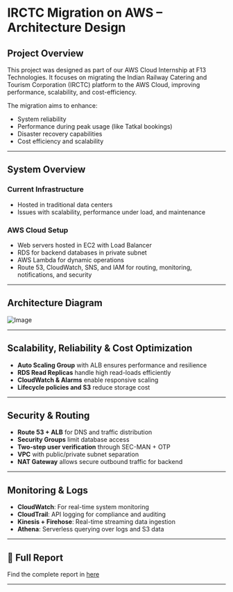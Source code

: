 # IRCTC Migration on AWS – Architecture Design

## Project Overview
This project was designed as part of our AWS Cloud Internship at F13 Technologies. It focuses on migrating the Indian Railway Catering and Tourism Corporation (IRCTC) platform to the AWS Cloud, improving performance, scalability, and cost-efficiency.

The migration aims to enhance:
- System reliability
- Performance during peak usage (like Tatkal bookings)
- Disaster recovery capabilities
- Cost efficiency and scalability

---

## System Overview

### Current Infrastructure
- Hosted in traditional data centers
- Issues with scalability, performance under load, and maintenance

### AWS Cloud Setup
- Web servers hosted in EC2 with Load Balancer
- RDS for backend databases in private subnet
- AWS Lambda for dynamic operations
- Route 53, CloudWatch, SNS, and IAM for routing, monitoring, notifications, and security

---

## Architecture Diagram
![Image](https://github.com/user-attachments/assets/0c3afcc5-fa50-4aab-8395-54754f9e6822)

---

## Scalability, Reliability & Cost Optimization

- **Auto Scaling Group** with ALB ensures performance and resilience
- **RDS Read Replicas** handle high read-loads efficiently
- **CloudWatch & Alarms** enable responsive scaling
- **Lifecycle policies and S3** reduce storage cost

---

## Security & Routing

- **Route 53 + ALB** for DNS and traffic distribution
- **Security Groups** limit database access
- **Two-step user verification** through SEC-MAN + OTP
- **VPC** with public/private subnet separation
- **NAT Gateway** allows secure outbound traffic for backend

---

## Monitoring & Logs

- **CloudWatch**: For real-time system monitoring
- **CloudTrail**: API logging for compliance and auditing
- **Kinesis + Firehose**: Real-time streaming data ingestion
- **Athena**: Serverless querying over logs and S3 data

---

## 📄 Full Report

Find the complete report in [here](https://drive.google.com/file/d/1zFZ2FignTbk3d-HapTOowsuLXsuAGW11/view?usp=sharing)

---


